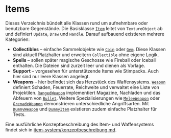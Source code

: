 # Items

Dieses Verzeichnis bündelt alle Klassen rund um aufnehmbare oder benutzbare Gegenstände. Die Basisklasse [`Item`](../../src/Items/Item.cs) leitet von `TextureObject` ab und definiert `Update`, `Draw` und `Handle`. Darauf aufbauend existieren mehrere Kategorien:

- **Collectibles** – einfache Sammelobjekte wie [`Coin`](../../src/Items/Collectibles/Coin.cs) oder [`Gem`](../../src/Items/Collectibles/Gem.cs). Diese Klassen sind aktuell Platzhalter und erweitern `Collectible` ohne eigene Logik.
- **Spells** – sollen später magische Geschosse wie Fireball oder Iceball enthalten. Die Dateien sind zurzeit leer und dienen als Vorlage.
- **Support** – vorgesehen für unterstützende Items wie Stimpacks. Auch hier sind nur leere Klassen angelegt.
- **Weapons** – hier befindet sich das Herzstück des Waffensystems. [`Weapon`](../../src/Items/Weapons/Weapon.cs) definiert Schaden, Feuerrate, Reichweite und verwaltet eine Liste von Projektilen. [`RangedWeapon`](../../src/Items/Weapons/RangedWeapon.cs) implementiert Magazine, Nachladen und das Abfeuern von [`Bullet`](../../src/Items/Projectiles/Bullet.cs). Weitere Spezialisierungen wie [`MeleeWeapon`](../../src/Items/Weapons/MeleeWeapon.cs) oder [`GrenadeWeapon`](../../src/Items/Weapons/GrenadeWeapon.cs) demonstrieren unterschiedliche Angriffsarten. Mit [`DummyWeapon`](../../src/Items/Weapons/DummyWeapon.cs) und [`DummyItem`](../../src/Items/DummyItem.cs) existieren zudem einfache Platzhalter für Tests.

Eine ausführliche Konzeptbeschreibung des Item- und Waffensystems findet sich in [item-system/konzeptbeschreibung.md](../item-system/konzeptbeschreibung.md).

